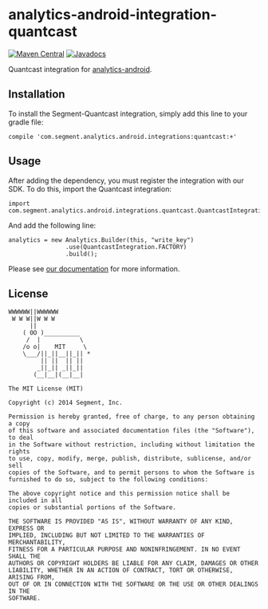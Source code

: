 analytics-android-integration-quantcast
=======================================

[![Maven Central](https://maven-badges.herokuapp.com/maven-central/com.segment.analytics.android.integrations/quantcast/badge.svg)](https://maven-badges.herokuapp.com/maven-central/com.segment.analytics.android.integrations/quantcast)
[![Javadocs](http://javadoc-badge.appspot.com/com.segment.analytics.android.integrations/quantcast.svg?label=javadoc)](http://javadoc-badge.appspot.com/com.segment.analytics.android.integrations/quantcast)

Quantcast integration for [analytics-android](https://github.com/segmentio/analytics-android).

## Installation

To install the Segment-Quantcast integration, simply add this line to your gradle file:

```
compile 'com.segment.analytics.android.integrations:quantcast:+'
```

## Usage

After adding the dependency, you must register the integration with our SDK.  To do this, import the Quantcast integration:


```
import com.segment.analytics.android.integrations.quantcast.QuantcastIntegration;

```

And add the following line:

```
analytics = new Analytics.Builder(this, "write_key")
                .use(QuantcastIntegration.FACTORY)
                .build();
```

Please see [our documentation](https://segment.com/docs/integrations/quantcast/) for more information.


## License

```
WWWWWW||WWWWWW
 W W W||W W W
      ||
    ( OO )__________
     /  |           \
    /o o|    MIT     \
    \___/||_||__||_|| *
         || ||  || ||
        _||_|| _||_||
       (__|__|(__|__|

The MIT License (MIT)

Copyright (c) 2014 Segment, Inc.

Permission is hereby granted, free of charge, to any person obtaining a copy
of this software and associated documentation files (the "Software"), to deal
in the Software without restriction, including without limitation the rights
to use, copy, modify, merge, publish, distribute, sublicense, and/or sell
copies of the Software, and to permit persons to whom the Software is
furnished to do so, subject to the following conditions:

The above copyright notice and this permission notice shall be included in all
copies or substantial portions of the Software.

THE SOFTWARE IS PROVIDED "AS IS", WITHOUT WARRANTY OF ANY KIND, EXPRESS OR
IMPLIED, INCLUDING BUT NOT LIMITED TO THE WARRANTIES OF MERCHANTABILITY,
FITNESS FOR A PARTICULAR PURPOSE AND NONINFRINGEMENT. IN NO EVENT SHALL THE
AUTHORS OR COPYRIGHT HOLDERS BE LIABLE FOR ANY CLAIM, DAMAGES OR OTHER
LIABILITY, WHETHER IN AN ACTION OF CONTRACT, TORT OR OTHERWISE, ARISING FROM,
OUT OF OR IN CONNECTION WITH THE SOFTWARE OR THE USE OR OTHER DEALINGS IN THE
SOFTWARE.
```
